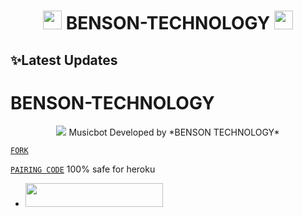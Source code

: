 <h1 align="center"><img src="./assets/logo.gif" width="30px"> BENSON-TECHNOLOGY <img src="./assets/logo.gif" width="30px"></h1>

## ✨Latest Updates
# BENSON-TECHNOLOGY

<p align="center"> 
<img src="https://i.imgur.com/vAAA4Fq.jpeg" />
Musicbot Developed by  *BENSON TECHNOLOGY*
  
[`FORK`](https://github.com/ugandac/BENSON-TECHNOLOGY/fork)

[`PAIRING CODE`](https://benson-technology-pairing-288deb8d1f77.herokuapp.com/pair)
  100% safe for heroku 

  - <a align="center"><a href="https://dashboard.heroku.com/new?template=https://github.com/ugandac/Fathela"> <img src="https://img.shields.io/badge/DEPLOY%20NOW-blue?style=for-the-badge&logo=heroku" width="220" height="38.45"/></a></p>
  



  

